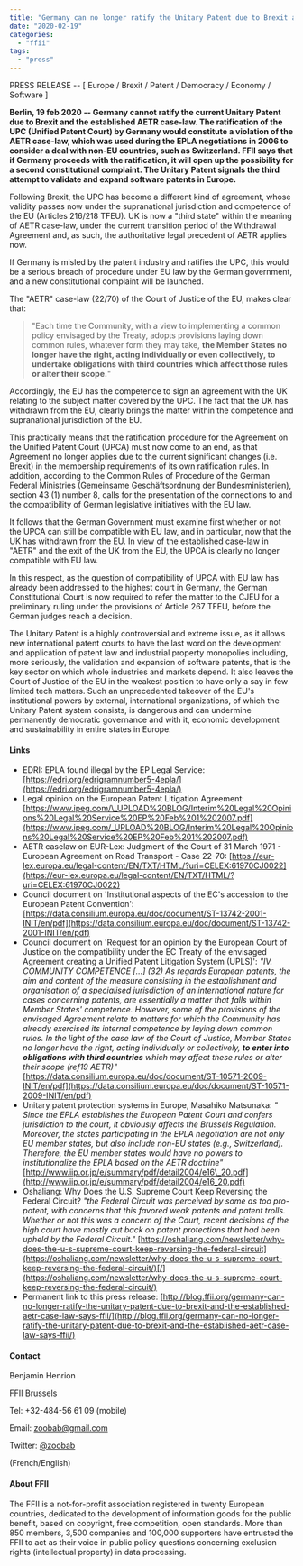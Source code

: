 ```yaml
---
title: "Germany can no longer ratify the Unitary Patent due to Brexit and the established AETR case-law, says FFII"
date: "2020-02-19"
categories: 
  - "ffii"
tags: 
  - "press"
---
```


PRESS RELEASE -- \[ Europe / Brexit / Patent / Democracy / Economy / Software \]

**Berlin, 19 feb 2020 -- Germany cannot ratify the current Unitary Patent due to Brexit and the established AETR case-law. The ratification of the UPC (Unified Patent Court) by Germany would constitute a violation of the AETR case-law, which was used during the EPLA negotiations in 2006 to consider a deal with non-EU countries, such as Switzerland. FFII says that if Germany proceeds with the ratification, it will open up the possibility for a second constitutional complaint. The Unitary Patent signals the third attempt to validate and expand software patents in Europe.**

Following Brexit, the UPC has become a different kind of agreement, whose validity passes now under the supranational jurisdiction and competence of the EU (Articles 216/218 TFEU). UK is now a "third state" within the meaning of AETR case-law, under the current transition period of the Withdrawal Agreement and, as such, the authoritative legal precedent of AETR applies now.

If Germany is misled by the patent industry and ratifies the UPC, this would be a serious breach of procedure under EU law by the German government, and a new constitutional complaint will be launched.

The "AETR" case-law (22/70) of the Court of Justice of the EU, makes clear that:

> "Each time the Community, with a view to implementing a common policy envisaged by the Treaty, adopts provisions laying down common rules, whatever form they may take, **the Member States no longer have the right, acting individually or** **even collectively, to undertake obligations with third countries which affect those rules or alter their scope.**"

Accordingly, the EU has the competence to sign an agreement with the UK relating to the subject matter covered by the UPC. The fact that the UK has withdrawn from the EU, clearly brings the matter within the competence and supranational jurisdiction of the EU.

This practically means that the ratification procedure for the Agreement on the Unified Patent Court (UPCA) must now come to an end, as that Agreement no longer applies due to the current significant changes (i.e. Brexit) in the membership requirements of its own ratification rules. In addition, according to the Common Rules of Procedure of the German Federal Ministries (Gemeinsame Geschäftsordnung der Bundesministerien), section 43 (1) number 8, calls for the presentation of the connections to and the compatibility of German legislative initiatives with the EU law.

It follows that the German Government must examine first whether or not  the UPCA can still be compatible with EU law, and in particular, now that the UK has withdrawn from the EU. In view of the established case-law in  "AETR" and the exit of the UK from the EU, the UPCA is clearly no longer compatible with EU law.

In this respect, as the question of compatibility of UPCA with EU law has already been addressed to the highest court in Germany, the German Constitutional Court is now required to refer the matter to the CJEU for a preliminary ruling under the provisions of Article 267 TFEU, before the German judges reach a decision.

The Unitary Patent is a highly controversial and extreme issue, as it allows new international patent courts to have the last word on the development and application of patent law and industrial property monopolies including, more seriously, the validation and expansion of software patents, that is the key sector on which whole industries and markets depend. It also leaves the Court of Justice of the EU in the weakest position to have only a say in few limited tech matters. Such an unprecedented takeover of the EU's institutional powers by external, international organizations, of which the Unitary Patent system consists, is dangerous and can undermine permanently democratic governance and with it, economic development and sustainability in entire states in Europe.

#### Links

- EDRI: EPLA found illegal by the EP Legal Service: [https://edri.org/edrigramnumber5-4epla/](https://edri.org/edrigramnumber5-4epla/)
- Legal opinion on the European Patent Litigation Agreement:  [https://www.ipeg.com/\_UPLOAD%20BLOG/Interim%20Legal%20Opinions%20Legal%20Service%20EP%20Feb%201%202007.pdf](https://www.ipeg.com/_UPLOAD%20BLOG/Interim%20Legal%20Opinions%20Legal%20Service%20EP%20Feb%201%202007.pdf)
- AETR caselaw on EUR-Lex: Judgment of the Court of 31 March 1971 - European Agreement on Road Transport - Case 22-70: [https://eur-lex.europa.eu/legal-content/EN/TXT/HTML/?uri=CELEX:61970CJ0022](https://eur-lex.europa.eu/legal-content/EN/TXT/HTML/?uri=CELEX:61970CJ0022)
- Council document on 'Institutional aspects of the EC's accession to the European Patent Convention': [https://data.consilium.europa.eu/doc/document/ST-13742-2001-INIT/en/pdf](https://data.consilium.europa.eu/doc/document/ST-13742-2001-INIT/en/pdf)
- Council document on 'Request for an opinion by the European Court of Justice on the compatibility under the EC Treaty of the envisaged Agreement creating a Unified Patent Litigation System (UPLS)': _"IV. COMMUNITY COMPETENCE \[...\] (32) As regards European patents, the aim and content of the measure consisting in the establishment and organisation of a specialised jurisdiction of an international nature for cases concerning patents, are essentially a matter that falls within Member States' competence. However, some of the provisions of the envisaged Agreement relate to matters for which the Community has already exercised its internal competence by laying down common rules. In the light of the case law of the Court of Justice, Member States no longer have the right, acting individually or collectively, **to enter into obligations with third countries** which may affect these rules or alter their scope (ref19 AETR)"_ [https://data.consilium.europa.eu/doc/document/ST-10571-2009-INIT/en/pdf](https://data.consilium.europa.eu/doc/document/ST-10571-2009-INIT/en/pdf)
- Unitary patent protection systems in Europe, Masahiko Matsunaka: _" Since the EPLA establishes the European Patent Court and confers jurisdiction to the court, it obviously affects the Brussels Regulation. Moreover, the states participating in the EPLA negotiation are not only EU member states, but also include non-EU states (e.g., Switzerland). Therefore, the EU member states would have no powers to institutionalize the EPLA based on the AETR doctrine"_ [http://www.iip.or.jp/e/summary/pdf/detail2004/e16\_20.pdf](http://www.iip.or.jp/e/summary/pdf/detail2004/e16_20.pdf)
- Oshaliang: Why Does the U.S. Supreme Court Keep Reversing the Federal Circuit? _"the Federal Circuit was perceived by some as too pro-patent, with concerns that this favored weak patents and patent trolls.  Whether or not this was a concern of the Court, recent decisions of the high court have mostly cut back on patent protections that had been upheld by the Federal Circuit."_ [https://oshaliang.com/newsletter/why-does-the-u-s-supreme-court-keep-reversing-the-federal-circuit](https://oshaliang.com/newsletter/why-does-the-u-s-supreme-court-keep-reversing-the-federal-circuit/)[/](https://oshaliang.com/newsletter/why-does-the-u-s-supreme-court-keep-reversing-the-federal-circuit/)
- Permanent link to this press release: [http://blog.ffii.org/germany-can-no-longer-ratify-the-unitary-patent-due-to-brexit-and-the-established-aetr-case-law-says-ffii/](http://blog.ffii.org/germany-can-no-longer-ratify-the-unitary-patent-due-to-brexit-and-the-established-aetr-case-law-says-ffii/)

#### Contact

Benjamin Henrion

FFII Brussels

Tel: +32-484-56 61 09 (mobile)

Email: zoobab@gmail.com

Twitter: [@zoobab](https://twitter.com/zoobab)

(French/English)

#### About FFII

The FFII is a not-for-profit association registered in twenty European countries, dedicated to the development of information goods for the public benefit, based on copyright, free competition, open standards. More than 850 members, 3,500 companies and 100,000 supporters have entrusted the FFII to act as their voice in public policy questions concerning exclusion rights (intellectual property) in data processing.

